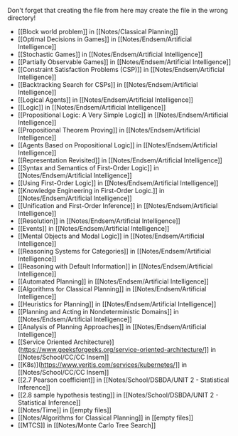 Don't forget that creating the file from here may create the file in the wrong directory!
- [[Block world problem]] in [[Notes/Classical Planning]]
- [[Optimal Decisions in Games]] in [[Notes/Endsem/Artificial Intelligence]]
- [[Stochastic Games]] in [[Notes/Endsem/Artificial Intelligence]]
- [[Partially Observable Games]] in [[Notes/Endsem/Artificial Intelligence]]
- [[Constraint Satisfaction Problems (CSP)]] in [[Notes/Endsem/Artificial Intelligence]]
- [[Backtracking Search for CSPs]] in [[Notes/Endsem/Artificial Intelligence]]
- [[Logical Agents]] in [[Notes/Endsem/Artificial Intelligence]]
- [[Logic]] in [[Notes/Endsem/Artificial Intelligence]]
- [[Propositional Logic: A Very Simple Logic]] in [[Notes/Endsem/Artificial Intelligence]]
- [[Propositional Theorem Proving]] in [[Notes/Endsem/Artificial Intelligence]]
- [[Agents Based on Propositional Logic]] in [[Notes/Endsem/Artificial Intelligence]]
- [[Representation Revisited]] in [[Notes/Endsem/Artificial Intelligence]]
- [[Syntax and Semantics of First-Order Logic]] in [[Notes/Endsem/Artificial Intelligence]]
- [[Using First-Order Logic]] in [[Notes/Endsem/Artificial Intelligence]]
- [[Knowledge Engineering in First-Order Logic.]] in [[Notes/Endsem/Artificial Intelligence]]
- [[Unification and First-Order Inference]] in [[Notes/Endsem/Artificial Intelligence]]
- [[Resolution]] in [[Notes/Endsem/Artificial Intelligence]]
- [[Events]] in [[Notes/Endsem/Artificial Intelligence]]
- [[Mental Objects and Modal Logic]] in [[Notes/Endsem/Artificial Intelligence]]
- [[Reasoning Systems for Categories]] in [[Notes/Endsem/Artificial Intelligence]]
- [[Reasoning with Default Information]] in [[Notes/Endsem/Artificial Intelligence]]
- [[Automated Planning]] in [[Notes/Endsem/Artificial Intelligence]]
- [[Algorithms for Classical Planning]] in [[Notes/Endsem/Artificial Intelligence]]
- [[Heuristics for Planning]] in [[Notes/Endsem/Artificial Intelligence]]
- [[Planning and Acting in Nondeterministic Domains]] in [[Notes/Endsem/Artificial Intelligence]]
- [[Analysis of Planning Approaches]] in [[Notes/Endsem/Artificial Intelligence]]
- [[Service Oriented Architecture)](https://www.geeksforgeeks.org/service-oriented-architecture/]] in [[Notes/School/CC/CC Insem]]
- [[K8s)](https://www.veritis.com/services/kubernetes/]] in [[Notes/School/CC/CC Insem]]
- [[2.7 Pearson coefficient]] in [[Notes/School/DSBDA/UNIT 2 - Statistical Inference]]
- [[2.8 sample hypothesis testing]] in [[Notes/School/DSBDA/UNIT 2 - Statistical Inference]]
- [[Notes/Time]] in [[empty files]]
- [[Notes/Algorithms for Classical Planning]] in [[empty files]]
- [[MTCS]] in [[Notes/Monte Carlo Tree Search]]